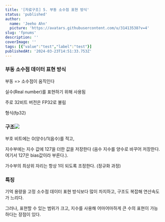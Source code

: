 ```yaml
---
title: '[자료구조] 5. 부동 소수점 표현 방식'
status: 'published'
author:
  name: 'Jeeho Ahn'
  picture: 'https://avatars.githubusercontent.com/u/31413538?v=4'
slug: 'fpnums'
description: ''
coverImage: ''
tags: [{"value":"test","label":"test"}]
publishedAt: '2024-03-23T14:51:33.753Z'
---
```


### 부동 소수점 데이터 표현 방식

부동 =&gt; 소수점이 움직인다

실수(Real number)를 표현하기 위해 사용됨

주로 32비트 버전은 FP32로 불림

형식(fp32)

### 구조![](/images/image-E0Nz.png)

부호 비트에는 0(양수)/1(음수)를 적고,

지수부에는 지수 값에 127을 더한 값을 저장한다 (음수 지수를 양수로 바꾸어 저장한다. 여기서 127은 bias값이라 부른다.).

가수부의 최상위 자리는 항상 1이 되도록 조정한다. (정규화 과정)

### 특징

기억 용량을 고정 소수점 데이터 표현 방식보다 많이 차지하고, 구조도 복잡해 연산속도가 느리다.

그러나, 표현할 수 있는 범위가 크고, 지수를 사용해 어마어마하게 큰 수의 표현이 가능하다는 장점이 있다.